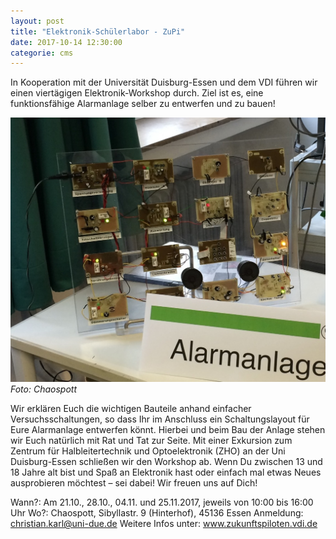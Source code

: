 ```yaml
---
layout: post
title: "Elektronik-Schülerlabor - ZuPi"
date: 2017-10-14 12:30:00
categorie: cms
---
```

In Kooperation mit der Universität Duisburg-Essen und dem VDI führen wir einen viertägigen Elektronik-Workshop durch. Ziel ist es, eine funktionsfähige Alarmanlage selber zu entwerfen und zu bauen!

![Quelle: Chaospott](/media/2017-10-14/schueler-labor-00.jpg)
*Foto: Chaospott*

Wir erklären Euch die wichtigen Bauteile anhand einfacher Versuchsschaltungen, so dass Ihr im Anschluss ein Schaltungslayout für Eure Alarmanlage entwerfen könnt. Hierbei und beim Bau der Anlage stehen wir Euch natürlich mit Rat und Tat zur Seite. Mit einer Exkursion zum Zentrum für Halbleitertechnik und Optoelektronik (ZHO) an der Uni Duisburg-Essen schließen wir den Workshop ab. Wenn Du zwischen 13 und 18 Jahre alt bist und Spaß an Elektronik hast oder einfach mal etwas Neues ausprobieren möchtest – sei dabei! Wir freuen uns auf Dich!

Wann?: Am 21.10., 28.10., 04.11. und 25.11.2017,
jeweils von 10:00 bis 16:00 Uhr
Wo?: Chaospott, Sibyllastr. 9 (Hinterhof),
45136 Essen 
Anmeldung: christian.karl@uni-due.de
Weitere Infos unter: www.zukunftspiloten.vdi.de